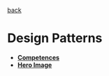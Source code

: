 [back](../README.md)
# Design Patterns

- [**Competences**](competences.md)
- [**Hero Image**](hero-image.md)
